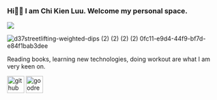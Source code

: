 ### Hi👋🏼 I am Chi Kien Luu. Welcome my personal space.
![](https://scontent.fhan5-6.fna.fbcdn.net/v/t39.30808-6/434218774_959989485702880_6965061398749401647_n.jpg?_nc_cat=105&ccb=1-7&_nc_sid=5f2048&_nc_ohc=kiYr7Unve44AX9lzmiR&_nc_ht=scontent.fhan5-6.fna&oh=00_AfC021lLGPGukH_5isQrpm7b13q48GqulFqUiS7K4ySsOA&oe=660C4E93)



![d37![streetlifting-weighted-dips (2) (2) (2) (2)](https://github.com/user-attachments/assets/60615f94-4295-4794-92d0-6ef9e9eea783)
0fc11-e9d4-44f9-bf7d-e84f1bab3dee](https://github.com/user-attachments/assets/57c1a12c-1970-4822-9a53-19f42327270d)


Reading books, learning new technologies, doing workout are what I am very keen on.

[<img src='https://cdn.jsdelivr.net/npm/simple-icons@3.0.1/icons/github.svg' alt='github' height='40'>](https://github.com/luwukien)  [<img src='https://cdn.jsdelivr.net/npm/simple-icons@3.0.1/icons/goodreads.svg' alt='goodreads' height='40'>](https://www.goodreads.com/user/show/171764870-kienchi-luu)  








 
